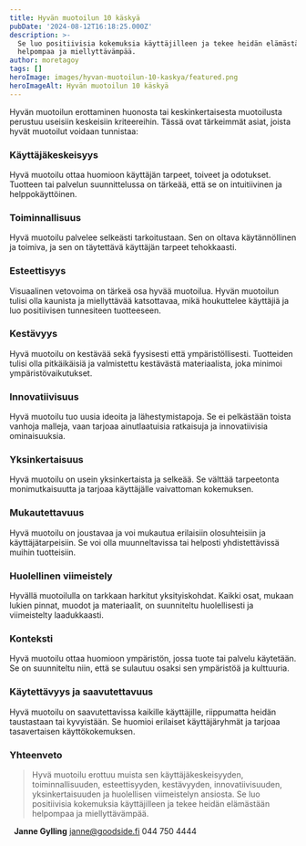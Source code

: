 ```yaml
---
title: Hyvän muotoilun 10 käskyä
pubDate: '2024-08-12T16:18:25.000Z'
description: >-
  Se luo positiivisia kokemuksia käyttäjilleen ja tekee heidän elämästään
  helpompaa ja miellyttävämpää.
author: moretagoy
tags: []
heroImage: images/hyvan-muotoilun-10-kaskya/featured.png
heroImageAlt: Hyvän muotoilun 10 käskyä
---
```


Hyvän muotoilun erottaminen huonosta tai keskinkertaisesta muotoilusta perustuu useisiin keskeisiin kriteereihin. Tässä ovat tärkeimmät asiat, joista hyvät muotoilut voidaan tunnistaa:

### **Käyttäjäkeskeisyys**

Hyvä muotoilu ottaa huomioon käyttäjän tarpeet, toiveet ja odotukset. Tuotteen tai palvelun suunnittelussa on tärkeää, että se on intuitiivinen ja helppokäyttöinen.

### **Toiminnallisuus**

Hyvä muotoilu palvelee selkeästi tarkoitustaan. Sen on oltava käytännöllinen ja toimiva, ja sen on täytettävä käyttäjän tarpeet tehokkaasti.

### **Esteettisyys**

Visuaalinen vetovoima on tärkeä osa hyvää muotoilua. Hyvän muotoilun tulisi olla kaunista ja miellyttävää katsottavaa, mikä houkuttelee käyttäjiä ja luo positiivisen tunnesiteen tuotteeseen.

### **Kestävyys**

Hyvä muotoilu on kestävää sekä fyysisesti että ympäristöllisesti. Tuotteiden tulisi olla pitkäikäisiä ja valmistettu kestävästä materiaalista, joka minimoi ympäristövaikutukset.

### **Innovatiivisuus**

Hyvä muotoilu tuo uusia ideoita ja lähestymistapoja. Se ei pelkästään toista vanhoja malleja, vaan tarjoaa ainutlaatuisia ratkaisuja ja innovatiivisia ominaisuuksia.

### **Yksinkertaisuus**

Hyvä muotoilu on usein yksinkertaista ja selkeää. Se välttää tarpeetonta monimutkaisuutta ja tarjoaa käyttäjälle vaivattoman kokemuksen.

### **Mukautettavuus**

Hyvä muotoilu on joustavaa ja voi mukautua erilaisiin olosuhteisiin ja käyttäjätarpeisiin. Se voi olla muunneltavissa tai helposti yhdistettävissä muihin tuotteisiin.

### **Huolellinen viimeistely**

Hyvällä muotoilulla on tarkkaan harkitut yksityiskohdat. Kaikki osat, mukaan lukien pinnat, muodot ja materiaalit, on suunniteltu huolellisesti ja viimeistelty laadukkaasti.

### **Konteksti**

Hyvä muotoilu ottaa huomioon ympäristön, jossa tuote tai palvelu käytetään. Se on suunniteltu niin, että se sulautuu osaksi sen ympäristöä ja kulttuuria.

### **Käytettävyys ja saavutettavuus**

Hyvä muotoilu on saavutettavissa kaikille käyttäjille, riippumatta heidän taustastaan tai kyvyistään. Se huomioi erilaiset käyttäjäryhmät ja tarjoaa tasavertaisen käyttökokemuksen.

### Yhteenveto

> Hyvä muotoilu erottuu muista sen käyttäjäkeskeisyyden, toiminnallisuuden, esteettisyyden, kestävyyden, innovatiivisuuden, yksinkertaisuuden ja huolellisen viimeistelyn ansiosta. Se luo positiivisia kokemuksia käyttäjilleen ja tekee heidän elämästään helpompaa ja miellyttävämpää.

  **Janne Gylling** janne@goodside.fi 044 750 4444